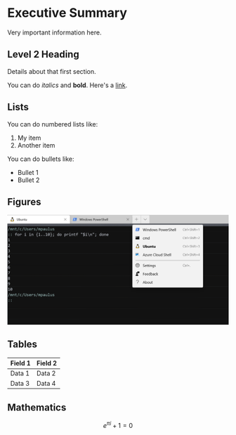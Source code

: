 # Executive Summary

Very important information here.

## Level 2 Heading

Details about that first section.

You can do *italics* and **bold**. Here's a [link](https://www.duckduckgo.com).

## Lists

You can do numbered lists like:

1. My item
2. Another item

You can do bullets like:

- Bullet 1
- Bullet 2

## Figures

![Caption goes here.](shells.png)

## Tables

Field 1 | Field 2
--------|----------
Data 1  | Data 2
Data 3  | Data 4

## Mathematics

$$ e^{\pi i} + 1 = 0 $$

